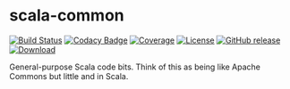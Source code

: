 # scala-common
[![Build Status](https://img.shields.io/travis/hawkw/scala-common.svg?branch=master)](https://travis-ci.org/hawkw/scala-common)
[![Codacy Badge](https://www.codacy.com/project/badge/7ba53eb29ba04e88b2126eefc716cb87)](https://www.codacy.com/app/hawk/scala-common)
[![Coverage](https://img.shields.io/codecov/c/github/hawkw/scala-common.svg?branch=master)]()
[![License](http://img.shields.io/:license-mit-blue.svg)](http://doge.mit-license.org)
[![GitHub release](https://img.shields.io/github/release/hawkw/scala-common.svg)]()
[ ![Download](https://api.bintray.com/packages/hawkw/maven/util/images/download.svg) ](https://bintray.com/hawkw/maven/util/_latestVersion)

General-purpose Scala code bits. Think of this as being like Apache Commons but little and in Scala.
